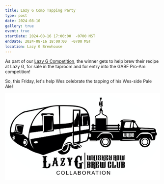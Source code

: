 ```yaml
---
title: Lazy G Comp Tapping Party
type: post
date: 2024-08-10
gallery: true
event: true
startDate: 2024-08-16 17:00:00  -0700 MST
endDate: 2024-08-16 18:00:00  -0700 MST
location: Lazy G Brewhouse
---
```


As part of our [Lazy G Competition](/lazy-g-club-only-competition), the winner gets to help brew their recipe at Lazy G, for sale in the taproom and for entry into the GABF Pro-Am competition!

So, this Friday, let's help Wes celebrate the tapping of his Wes-side Pale Ale!

![image](event.png)

